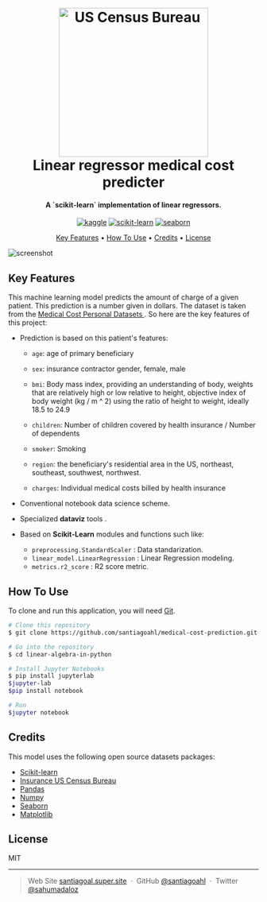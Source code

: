 
<h1 align="center">
  <br>
  <a href="https://www.google.com/url?sa=t&rct=j&q=&esrc=s&source=web&cd=&cad=rja&uact=8&ved=2ahUKEwiXr4mw4Zj7AhX0SDABHfibBTIQFnoECBYQAQ&url=https%3A%2F%2Fwww.census.gov%2F&usg=AOvVaw3GuO0GtBqUhZ_msyq5s0RM"><img src="https://update.lib.berkeley.edu/wp-content/uploads/2016/05/census-logo.png" alt="US Census Bureau" width="300"></a>
  <br>
  Linear regressor medical cost predicter
  <br>
</h1>

<h4 align="center">A `scikit-learn` implementation of linear regressors.</h4>

<p align="center">
  <a href='https://www.kaggle.com/' target="_blank"><img alt='kaggle' src='https://img.shields.io/badge/Kaggle-100000?style=for-the-badge&logo=kaggle&logoColor=37BAE8&labelColor=BEFDFF&color=37BAE8'/></a> <a href='https://github.com/shivamkapasia0' target="_blank"><img alt='scikit-learn' src='https://img.shields.io/badge/scikit-learn-100000?style=for-the-badge&logo=scikit-learn&logoColor=FFFFFF&labelColor=FF6A00&color=1882EA'/></a> <a href='https://seaborn.pydata.org/' target="_blank"><img alt='seaborn' src='https://img.shields.io/badge/Seaborn-100000?style=for-the-badge&logo=seaborn&logoColor=white&labelColor=black&color=186FCD'/></a>
</p>

<p align="center">
  <a href="#key-features">Key Features</a> •
  <a href="#how-to-use">How To Use</a> •
  <a href="#credits">Credits</a> •
  <a href="#license">License</a>
</p>

![screenshot](https://www.policybazaar.com/pblife/assets/images/pb_life_How_to_increase_Health_insurance_cover_1592063367.gif)

## Key Features

This machine learning model predicts the amount of charge of a given patient. This prediction is a number given in dollars. The dataset is taken from the [Medical Cost Personal Datasets
](https://www.kaggle.com/datasets/mirichoi0218/insurance). So here are the key features of this project:

* Prediction is based on this patient's features:
 
	- `age`: age of primary beneficiary

	- `sex`: insurance contractor gender, female, male

	- `bmi`: Body mass index, providing an understanding of body, weights that are relatively high or low relative to height,
objective index of body weight (kg / m ^ 2) using the ratio of height to weight, ideally 18.5 to 24.9

	- `children`: Number of children covered by health insurance / Number of dependents

	- `smoker`: Smoking

	- `region`: the beneficiary's residential area in the US, northeast, southeast, southwest, northwest.

	- `charges`: Individual medical costs billed by health insurance
* Conventional notebook data science scheme.
* Specialized **dataviz** tools .
* Based on **Scikit-Learn** modules and functions such like:
  -  `preprocessing.StandardScaler` :   Data standarization.
  - `linear_model.LinearRegression` :   Linear Regression modeling.
  - `metrics.r2_score` :  R2 score metric.

## How To Use

To clone and run this application, you will need [Git](https://git-scm.com).

```bash
# Clone this repository
$ git clone https://github.com/santiagoahl/medical-cost-prediction.git

# Go into the repository
$ cd linear-algebra-in-python

# Install Jupyter Notebooks
$ pip install jupyterlab
$jupyter-lab
$pip install notebook

# Run
$jupyter notebook
```

## Credits

This model uses the following open source datasets packages:

- [Scikit-learn](https://scikit-learn.org/stable/)
- [Insurance US Census Bureau](https://www.census.gov/)
- [Pandas](https://pandas.pydata.org/)
- [Numpy](https://numpy.org/)
- [Seaborn](https://seaborn.pydata.org/)
- [Matplotlib](https://matplotlib.org/)


## License

MIT

---

> Web Site [santiagoal.super.site](https://santiagoal.super.site/) &nbsp;&middot;&nbsp;
> GitHub [@santiagoahl](https://github.com/santiagoahl) &nbsp;&middot;&nbsp;
> Twitter [@sahumadaloz](https://twitter.com/sahumadaloz)
